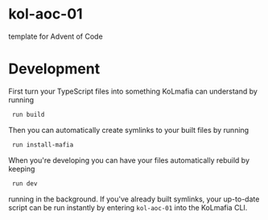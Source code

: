 # kol-aoc-01

template for Advent of Code

# Development

First turn your TypeScript files into something KoLmafia can understand by running

```bash
 run build
```

Then you can automatically create symlinks to your built files by running

```bash
 run install-mafia
```

When you're developing you can have your files automatically rebuild by keeping

```bash
 run dev
```

running in the background. If you've already built symlinks, your up-to-date script can be run instantly by entering `kol-aoc-01` into the KoLmafia CLI.
